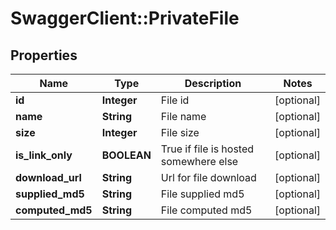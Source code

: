 # SwaggerClient::PrivateFile

## Properties
Name | Type | Description | Notes
------------ | ------------- | ------------- | -------------
**id** | **Integer** | File id | [optional] 
**name** | **String** | File name | [optional] 
**size** | **Integer** | File size | [optional] 
**is_link_only** | **BOOLEAN** | True if file is hosted somewhere else | [optional] 
**download_url** | **String** | Url for file download | [optional] 
**supplied_md5** | **String** | File supplied md5 | [optional] 
**computed_md5** | **String** | File computed md5 | [optional] 



